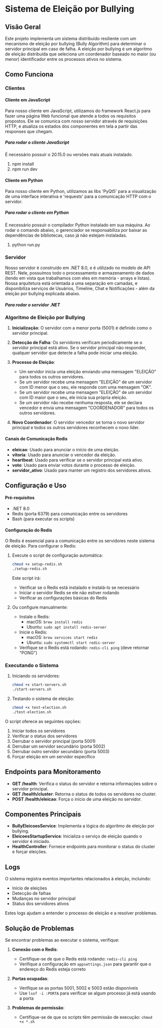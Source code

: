 # Sistema de Eleição por Bullying

## Visão Geral

Este projeto implementa um sistema distribuído resiliente com um mecanismo de eleição por bullying (Bully Algorithm) para determinar o servidor principal em caso de falha. A eleição por bullying é um algoritmo de eleição distribuída que seleciona um coordenador baseado no maior (ou menor) identificador entre os processos ativos no sistema.

## Como Funciona

### Clientes

#### Cliente em JavaScript
Para nosso cliente em JavaScript, utilizamos do framework React.js para fazer uma página Web funcional que atende a todos os requisitos propostos. Ele se comunica com nosso servidor através de requisições HTTP, e atualiza os estados dos componentes em tela a partir das responses que chegam.

##### Para rodar o cliente JavaScript
É necessário possuir o 20.15.0 ou versões mais atuais instalado.
1. npm install
2. npm run dev

#### Cliente em Python
Para nosso cliente em Python, utilizamos as libs 'PyQt5' para a visualização de uma interface interativa e 'requests' para a comunicação HTTP com o servidor.

##### Para rodar o cliente em Python
É necessário possuir o compilador Python instalado em sua máquina. Ao rodar o comando abaixo, o gerenciador se responsabiliza por baixar as dependências de bibliotecas, caso já não estejam instaladas.
1. python run.py

### Servidor
Nosso servidor é construído em .NET 8.0, e é utilizado no modelo de API REST. Nele, possuímos todo o processamento e armazenamento de dados (tendo em vista que trabalhamos com eles em memória - arrays e listas). Nossa arquitetura está orientada a uma separação em camadas, e disponibiliza serviços de Usuários, Timeline, Chat e Notificações - além da eleição por bullying explicada abaixo.

##### Para rodar o servidor .NET


### Algoritmo de Eleição por Bullying

1. **Inicialização**: O servidor com a menor porta (5001) é definido como o servidor principal.

2. **Detecção de Falha**: Os servidores verificam periodicamente se o servidor principal está ativo. Se o servidor principal não responder, qualquer servidor que detecte a falha pode iniciar uma eleição.

3. **Processo de Eleição**:
   - Um servidor inicia uma eleição enviando uma mensagem "ELEIÇÃO" para todos os outros servidores.
   - Se um servidor recebe uma mensagem "ELEIÇÃO" de um servidor com ID menor que o seu, ele responde com uma mensagem "OK".
   - Se um servidor recebe uma mensagem "ELEIÇÃO" de um servidor com ID maior que o seu, ele inicia sua própria eleição.
   - Se um servidor não recebe nenhuma resposta, ele se declara vencedor e envia uma mensagem "COORDENADOR" para todos os outros servidores.

4. **Novo Coordenador**: O servidor vencedor se torna o novo servidor principal e todos os outros servidores reconhecem o novo líder.

#### Canais de Comunicação Redis

- **eleicao**: Usado para anunciar o início de uma eleição.
- **vitoria**: Usado para anunciar o vencedor da eleição.
- **heartbeat**: Usado para verificar se o servidor principal está ativo.
- **voto**: Usado para enviar votos durante o processo de eleição.
- **servidor_ativo**: Usado para manter um registro dos servidores ativos.

## Configuração e Uso

#### Pré-requisitos
- .NET 8.0
- Redis (porta 6379) para comunicação entre os servidores
- Bash (para executar os scripts)

#### Configuração do Redis

O Redis é essencial para a comunicação entre os servidores neste sistema de eleição. Para configurar o Redis:

1. Execute o script de configuração automática:
   ```bash
   chmod +x setup-redis.sh
   ./setup-redis.sh
   ```

   Este script irá:
   - Verificar se o Redis está instalado e instalá-lo se necessário
   - Iniciar o servidor Redis se ele não estiver rodando
   - Verificar as configurações básicas do Redis

2. Ou configure manualmente:
   - Instale o Redis: 
     - macOS: `brew install redis`
     - Ubuntu: `sudo apt install redis-server`
   - Inicie o Redis:
     - macOS: `brew services start redis`
     - Ubuntu: `sudo systemctl start redis-server`
   - Verifique se o Redis está rodando: `redis-cli ping` (deve retornar "PONG")

### Executando o Sistema

1. Iniciando os servidores:
   ```bash
   chmod +x start-servers.sh
   ./start-servers.sh
   ```

2. Testando o sistema de eleição:
   ```bash
   chmod +x test-election.sh
   ./test-election.sh
   ```

O script oferece as seguintes opções:
1. Iniciar todos os servidores
2. Verificar o status dos servidores
3. Derrubar o servidor principal (porta 5001)
4. Derrubar um servidor secundário (porta 5002)
5. Derrubar outro servidor secundário (porta 5003)
6. Forçar eleição em um servidor específico

## Endpoints para Monitoramento

- **GET /health**: Verifica o status do servidor e retorna informações sobre o servidor principal.
- **GET /health/cluster**: Retorna o status de todos os servidores no cluster.
- **POST /health/eleicao**: Força o início de uma eleição no servidor.

## Componentes Principais

- **BullyEleicoesService**: Implementa a lógica do algoritmo de eleição por bullying.
- **EleicoesStartupService**: Inicializa o serviço de eleição quando o servidor é iniciado.
- **HealthController**: Fornece endpoints para monitorar o status do cluster e forçar eleições.

## Logs

O sistema registra eventos importantes relacionados à eleição, incluindo:
- Início de eleições
- Detecção de falhas
- Mudanças no servidor principal
- Status dos servidores ativos

Estes logs ajudam a entender o processo de eleição e a resolver problemas.

## Solução de Problemas

Se encontrar problemas ao executar o sistema, verifique:

1. **Conexão com o Redis**: 
   - Certifique-se de que o Redis está rodando: `redis-cli ping`
   - Verifique a configuração em `appsettings.json` para garantir que o endereço do Redis esteja correto

2. **Portas ocupadas**:
   - Verifique se as portas 5001, 5002 e 5003 estão disponíveis
   - Use `lsof -i :PORTA` para verificar se algum processo já está usando a porta

3. **Problemas de permissão**:
   - Certifique-se de que os scripts têm permissão de execução: `chmod +x *.sh`
